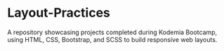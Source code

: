 # Layout-Practices 

A repository showcasing projects completed during Kodemia Bootcamp, using HTML, CSS, Bootstrap, and SCSS to build responsive web layouts.
